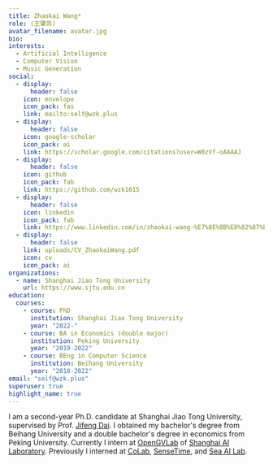 ```yaml
---
title: Zhaokai Wang*
role: (王肇凯)
avatar_filename: avatar.jpg
bio: 
interests:
  - Artificial Intelligence
  - Computer Vision
  - Music Generation
social:
  - display:
      header: false
    icon: envelope
    icon_pack: fas
    link: mailto:self@wzk.plus
  - display:
      header: false
    icon: google-scholar
    icon_pack: ai
    link: https://scholar.google.com/citations?user=W0zVf-oAAAAJ
  - display:
      header: false
    icon: github
    icon_pack: fab
    link: https://github.com/wzk1015
  - display:
      header: false
    icon: linkedin
    icon_pack: fab
    link: https://www.linkedin.com/in/zhaokai-wang-%E7%8E%8B%E8%82%87%E5%87%AF-5428181aa/
  - display:
      header: false
    link: uploads/CV_ZhaokaiWang.pdf
    icon: cv
    icon_pack: ai
organizations:
  - name: Shanghai Jiao Tong University
    url: https://www.sjtu.edu.cn
education:
  courses:
    - course: PhD
      institution: Shanghai Jiao Tong University
      year: "2022-"
    - course: BA in Economics (double major)
      institution: Peking University
      year: "2019-2022"
    - course: BEng in Computer Science
      institution: Beihang University
      year: "2018-2022"
email: "self@wzk.plus"
superuser: true
highlight_name: true
---
```

I am a second-year Ph.D. candidate at Shanghai Jiao Tong University, supervised by Prof. <a href="https://jifengdai.org/">Jifeng Dai</a>. I obtained my bachelor's degree from Beihang University and a double bachelor's degree in economics from Peking University. Currently I intern at [OpenGVLab](https://github.com/OpenGVLab) of [Shanghai AI Laboratory](https://www.shlab.org.cn/). Previously I interned at [CoLab](http://colalab.net/), [SenseTime](https://www.sensetime.com/), and <a href="https://sail.sea.com/">Sea AI Lab</a>.

